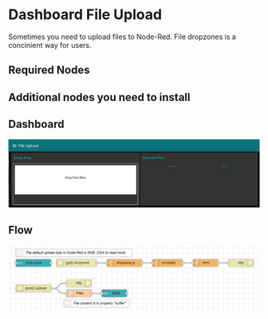 # Dashboard File Upload 
Sometimes you need to upload files to Node-Red.  File dropzones is a concinient way for users.

## Required Nodes
Additional nodes you need to install
- 

## Dashboard
![Dashboard](dashboard.jpeg)

## Flow

![Flow](flow.jpeg)
